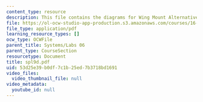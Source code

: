 ```yaml
---
content_type: resource
description: This file contains the diagrams for Wing Mount Alternatives.
file: https://ol-ocw-studio-app-production.s3.amazonaws.com/courses/16-01-unified-engineering-i-ii-iii-iv-fall-2005-spring-2006/53d25e39b0df7c1b25ed7b3718bd1691_spl9d.pdf
file_type: application/pdf
learning_resource_types: []
ocw_type: OCWFile
parent_title: Systems/Labs 06
parent_type: CourseSection
resourcetype: Document
title: spl9d.pdf
uid: 53d25e39-b0df-7c1b-25ed-7b3718bd1691
video_files:
  video_thumbnail_file: null
video_metadata:
  youtube_id: null
---
```

